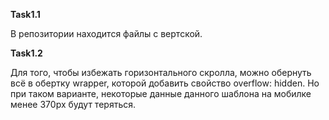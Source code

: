 **Task1.1**

В репозитории находится файлы с вертской.

**Task1.2**

Для того, чтобы избежать горизонтального скролла, можно oбернуть всё в обертку wrapper, которой добавить свойство overflow: hidden. Но при таком варианте, некоторые данные данного шаблона на мобилке менее 370px будут теряться.

